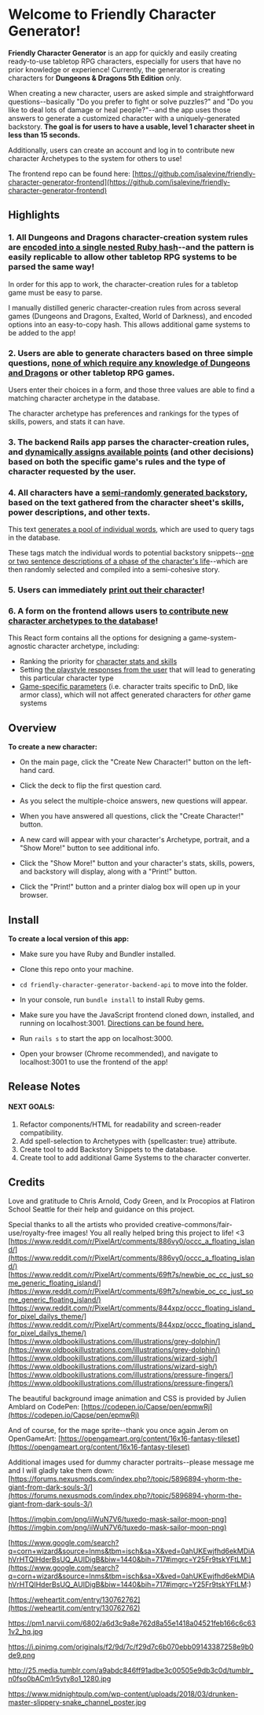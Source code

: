 # Welcome to Friendly Character Generator!

  

**Friendly Character Generator** is an app for quickly and easily creating ready-to-use tabletop RPG characters, especially  for users that have no prior knowledge or experience! Currently, the generator is creating characters for **Dungeons & Dragons 5th Edition** only.

When creating a new character, users are asked simple and straightforward questions--basically "Do you prefer to fight or solve puzzles?" and "Do you like to deal lots of damage or heal people?"--and the app uses those answers to generate a customized character with a uniquely-generated backstory. **The goal is for users to have a usable, level 1 character sheet in less than 15 seconds.**

Additionally, users can create an account and log in to contribute new character Archetypes to the system for others to use!

The frontend repo can be found here: [https://github.com/isalevine/friendly-character-generator-frontend](https://github.com/isalevine/friendly-character-generator-frontend)
  
  


## Highlights
### 1. All Dungeons and Dragons character-creation system rules are [encoded into a single nested Ruby hash](https://github.com/isalevine/friendly-character-generator-backend-api/blob/5d3cc9a02af78375450675037717cd6be780745e/db/seeds.rb#L629)--and the pattern is easily replicable to allow other tabletop RPG systems to be parsed the same way!
In order for this app to work, the character-creation rules for a tabletop game must be easy to parse.

I manually distilled generic character-creation rules from across several games (Dungeons and Dragons, Exalted, World of Darkness), and encoded options into an easy-to-copy hash. This allows additional game systems to be added to the app!

### 2. Users are able to generate characters based on three simple questions, [none of which require any knowledge of Dungeons and Dragons](https://github.com/isalevine/friendly-character-generator-frontend/blob/bfe4ffcaa74ecf9e49d0ed2e68cfd3435797fce0/src/components/forms/PowerForm.js#L34) or other tabletop RPG games.
Users enter their choices in a form, and those three values are able to find a matching character archetype in the database.

The character archetype has preferences and rankings for the types of skills, powers, and stats it can have.

### 3. The backend Rails app parses the character-creation rules, and [dynamically assigns available points](https://github.com/isalevine/friendly-character-generator-backend-api/blob/5d3cc9a02af78375450675037717cd6be780745e/app/services/character_generator.rb#L242) (and other decisions) based on both the specific game's rules and the type of character requested by the user.

### 4. All characters have a [semi-randomly generated backstory](https://github.com/isalevine/friendly-character-generator-backend-api/blob/5d3cc9a02af78375450675037717cd6be780745e/app/services/character_generator.rb#L488), based on the text gathered from the character sheet's skills, power descriptions, and other texts.
This text [generates a pool of individual words](https://github.com/isalevine/friendly-character-generator-backend-api/blob/5d3cc9a02af78375450675037717cd6be780745e/app/services/snippet_tag_generator.rb#L36), which are used to query tags in the database. 

These tags match the individual words to potential backstory snippets--[one or two sentence descriptions of a phase of the character's life](https://github.com/isalevine/friendly-character-generator-backend-api/blob/5d3cc9a02af78375450675037717cd6be780745e/db/seeds.rb#L921)--which are then randomly selected and compiled into a semi-cohesive story.

### 5. Users can immediately [print out their character](https://github.com/isalevine/friendly-character-generator-frontend/blob/bfe4ffcaa74ecf9e49d0ed2e68cfd3435797fce0/src/components/characters/ExtendedCharacter.js#L92)!

### 6. A form on the frontend allows users [to contribute new character archetypes to the database](https://github.com/isalevine/friendly-character-generator-frontend/blob/bfe4ffcaa74ecf9e49d0ed2e68cfd3435797fce0/src/components/forms/ArchetypeMakerForm.js#L7)!
This React form contains all the options for designing a game-system-agnostic character archetype, including:
* Ranking the priority for [character stats and skills](https://github.com/isalevine/friendly-character-generator-frontend/blob/bfe4ffcaa74ecf9e49d0ed2e68cfd3435797fce0/src/components/forms/ArchetypeMakerForm.js#L19)
* Setting [the playstyle responses from the user](https://github.com/isalevine/friendly-character-generator-frontend/blob/bfe4ffcaa74ecf9e49d0ed2e68cfd3435797fce0/src/components/forms/ArchetypeMakerForm.js#L92) that will lead to generating this particular character type
* [Game-specific parameters](https://github.com/isalevine/friendly-character-generator-frontend/blob/bfe4ffcaa74ecf9e49d0ed2e68cfd3435797fce0/src/components/forms/ArchetypeMakerForm.js#L51) (i.e. character traits specific to DnD, like armor class), which will not affect generated characters for _other_ game systems




## Overview

**To create a new character:**

* On the main page, click the "Create New Character!" button on the left-hand card. 

* Click the deck to flip the first question card. 

* As you select the multiple-choice answers, new questions will appear. 

* When you have answered all questions, click the "Create Character!" button.

* A new card will appear with your character's Archetype, portrait, and a "Show More!" button to see additional info. 

* Click the "Show More!" button and your character's stats, skills, powers, and backstory will display, along with a "Print!" button.

* Click the "Print!" button and a printer dialog box will open up in your browser.
  

## Install

  
**To create a local version of this app:**

* Make sure you have Ruby and Bundler installed.

* Clone this repo onto your machine. 

* ```cd friendly-character-generator-backend-api``` to move into the folder.

* In your console, run ```bundle install``` to install Ruby gems.

* Make sure you have the JavaScript frontend cloned down, installed, and running on localhost:3001. [Directions can be found here.](https://github.com/isalevine/friendly-character-generator-frontend)

* Run ```rails s``` to start the app on localhost:3000.

* Open your browser (Chrome recommended), and navigate to localhost:3001 to use the frontend of the app!

  
  
  

## Release Notes


#### NEXT GOALS:

1. Refactor components/HTML for readability and screen-reader compatibility.
2. Add spell-selection to Archetypes with {spellcaster: true} attribute.
3.  Create tool to add Backstory Snippets to the database.
4. Create tool to add additional Game Systems to the character converter.


## Credits

Love and gratitude to Chris Arnold, Cody Green, and Ix Procopios at Flatiron School Seattle for their help and guidance on this project.

Special thanks to all the artists who provided creative-commons/fair-use/royalty-free images! You all really helped bring this project to life! <3
[https://www.reddit.com/r/PixelArt/comments/886vy0/occc_a_floating_island/](https://www.reddit.com/r/PixelArt/comments/886vy0/occc_a_floating_island/)
[https://www.reddit.com/r/PixelArt/comments/69ft7s/newbie_oc_cc_just_some_generic_floating_island/](https://www.reddit.com/r/PixelArt/comments/69ft7s/newbie_oc_cc_just_some_generic_floating_island/)
[https://www.reddit.com/r/PixelArt/comments/844xpz/occc_floating_island_for_pixel_dailys_theme/](https://www.reddit.com/r/PixelArt/comments/844xpz/occc_floating_island_for_pixel_dailys_theme/)
[https://www.oldbookillustrations.com/illustrations/grey-dolphin/](https://www.oldbookillustrations.com/illustrations/grey-dolphin/)
[https://www.oldbookillustrations.com/illustrations/wizard-sigh/](https://www.oldbookillustrations.com/illustrations/wizard-sigh/)
[https://www.oldbookillustrations.com/illustrations/pressure-fingers/](https://www.oldbookillustrations.com/illustrations/pressure-fingers/)

The beautiful background image animation and CSS is provided by Julien Amblard on CodePen: [https://codepen.io/Capse/pen/epmwRj](https://codepen.io/Capse/pen/epmwRj)

And of course, for the mage sprite--thank you once again Jerom on OpenGameArt:
[https://opengameart.org/content/16x16-fantasy-tileset](https://opengameart.org/content/16x16-fantasy-tileset)



Additional images used for dummy character portraits--please message me and I will gladly take them down:
[https://forums.nexusmods.com/index.php?/topic/5896894-yhorm-the-giant-from-dark-souls-3/](https://forums.nexusmods.com/index.php?/topic/5896894-yhorm-the-giant-from-dark-souls-3/)

[https://imgbin.com/png/iiWuN7V6/tuxedo-mask-sailor-moon-png](https://imgbin.com/png/iiWuN7V6/tuxedo-mask-sailor-moon-png)

[https://www.google.com/search?q=corn+wizard&source=lnms&tbm=isch&sa=X&ved=0ahUKEwjfhd6ekMDiAhVrHTQIHderBsUQ_AUIDigB&biw=1440&bih=717#imgrc=Y25Fr9tskYFtLM:](https://www.google.com/search?q=corn+wizard&source=lnms&tbm=isch&sa=X&ved=0ahUKEwjfhd6ekMDiAhVrHTQIHderBsUQ_AUIDigB&biw=1440&bih=717#imgrc=Y25Fr9tskYFtLM:)

[https://weheartit.com/entry/130762762](https://weheartit.com/entry/130762762)

https://pm1.narvii.com/6802/a6d3c9a8e762d8a55e1418a04521feb166c6c631v2_hq.jpg

https://i.pinimg.com/originals/f2/9d/7c/f29d7c6b070ebb09143387258e9b0de9.png

http://25.media.tumblr.com/a9abdc846ff91adbe3c00505e9db3c0d/tumblr_n0fso0bACm1r5yty8o1_1280.jpg

https://www.midnightpulp.com/wp-content/uploads/2018/03/drunken-master-slippery-snake_channel_poster.jpg
